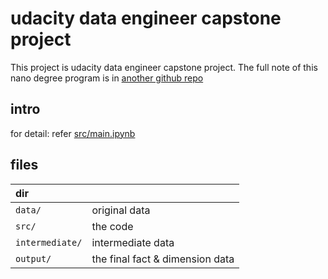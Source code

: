 #  udacity data engineer capstone project

This project is udacity data engineer capstone project.
The full note of this nano degree program is in [another github repo](https://github.com/harryhare/udacity_data_engineer)

## intro

for detail: refer [src/main.ipynb](src/main.ipynb) 

## files
| dir | |
|:---|:---|
| `data/` |    original data|
| `src/` |  the code |
| `intermediate/`| intermediate data|
| `output/`|  the final fact & dimension data |